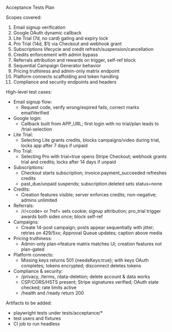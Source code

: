 Acceptance Tests Plan

Scopes covered:
1. Email signup verification
2. Google OAuth dynamic callback
3. Lite Trial (7d, no card) gating and expiry lock
4. Pro Trial (14d, $1) via Checkout and webhook grant
5. Subscriptions lifecycle and credit refresh/suspension/cancellation
6. Credits enforcement with admin bypass
7. Referrals attribution and rewards on trigger, self-ref block
8. Sequential Campaign Generator behavior
9. Pricing truthiness and admin-only matrix endpoint
10. Platform connects scaffolding and token handling
11. Compliance and security endpoints and headers

High-level test cases:
- Email signup flow:
  - Request code, verify wrong/expired fails, correct marks emailVerified
- Google login:
  - Callback built from APP_URL; first login with no trial/plan leads to /trial-selection
- Lite Trial:
  - Selecting Lite grants credits, blocks campaigns/video during trial, locks app after 7 days if unpaid
- Pro Trial:
  - Selecting Pro with trial=true opens Stripe Checkout; webhook grants trial and credits; locks after 14 days if unpaid
- Subscriptions:
  - Checkout starts subscription; invoice.payment_succeeded refreshes credits
  - past_due/unpaid suspends; subscription.deleted sets status=none
- Credits:
  - Creation features visible; server enforces credits; non-negative; admins unlimited
- Referrals:
  - /r/&lt;code&gt; or ?ref= sets cookie; signup attribution; pro_trial trigger awards both sides once; block self-ref
- Campaigns:
  - Create 14-post campaign; posts appear sequentially with jitter; retries on 429/5xx; Approval Queue updates; caption above media
- Pricing truthiness:
  - Admin-only plan→feature matrix matches UI; creation features not plan-gated
- Platform connects:
  - Missing keys returns 501 {needsKeys:true}; with keys OAuth completes; tokens encrypted; disconnect deletes tokens
- Compliance & security:
  - /privacy, /terms, /data-deletion; delete account & data works
  - CSP/CORS/HSTS present; Stripe signatures verified; OAuth state checked; rate limits active
  - /health and /ready return 200

Artifacts to be added:
- playwright tests under tests/acceptance/*
- test users and fixtures
- CI job to run headless
